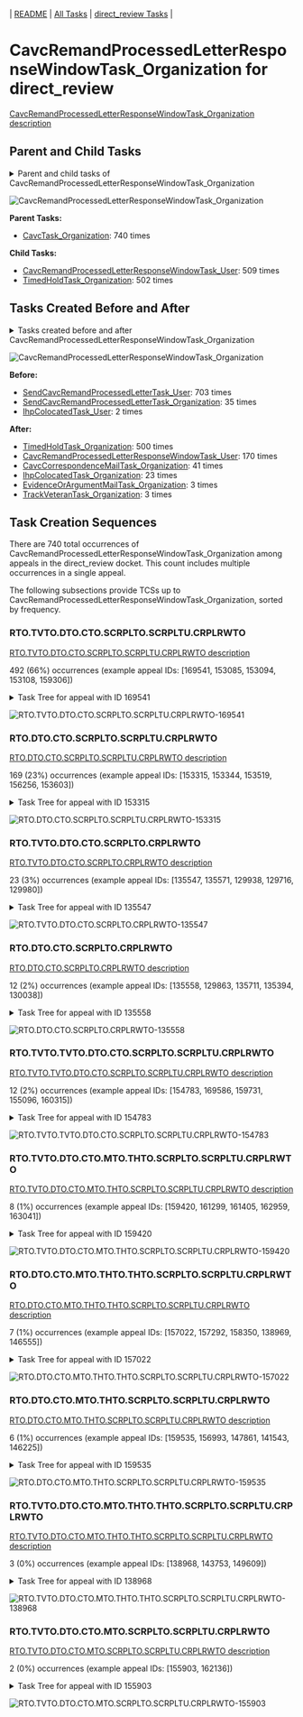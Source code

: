 <!-- DO NOT EDIT THIS FILE.  This file is autogenerated. -->
| [README](../README.md) | [All Tasks](../alltasks.md) | [direct_review Tasks](tasklist.md) |

# CavcRemandProcessedLetterResponseWindowTask_Organization for direct_review

[CavcRemandProcessedLetterResponseWindowTask_Organization description](../descr/CavcRemandProcessedLetterResponseWindowTask_Organization.md)

## Parent and Child Tasks

<details><summary markdown='span'>Parent and child tasks of CavcRemandProcessedLetterResponseWindowTask_Organization
</summary>

```
digraph G {
rankdir=LR;
node [shape=box]
"CavcRemandProcessedLetterResponseWindowTask_Organization" -> "CavcRemandProcessedLetterResponseWindowTask_User" [label=509]
"CavcRemandProcessedLetterResponseWindowTask_Organization" -> "TimedHoldTask_Organization" [label=502]
"CavcTask_Organization" -> "CavcRemandProcessedLetterResponseWindowTask_Organization" [label=740]
}
```
</details>

![CavcRemandProcessedLetterResponseWindowTask_Organization](dot/CavcRemandProcessedLetterResponseWindowTask_Organization-parentchild.dot.png)

**Parent Tasks:**

   * [CavcTask_Organization](CavcTask_Organization.md): 740 times

**Child Tasks:**

   * [CavcRemandProcessedLetterResponseWindowTask_User](CavcRemandProcessedLetterResponseWindowTask_User.md): 509 times
   * [TimedHoldTask_Organization](TimedHoldTask_Organization.md): 502 times

## Tasks Created Before and After

<details><summary markdown='span'>Tasks created before and after CavcRemandProcessedLetterResponseWindowTask_Organization</summary>

```
digraph G {
rankdir=LR;

"CavcRemandProcessedLetterResponseWindowTask_Organization" -> "TimedHoldTask_Organization" [label=500]
"CavcRemandProcessedLetterResponseWindowTask_Organization" -> "CavcRemandProcessedLetterResponseWindowTask_User" [label=170]
"CavcRemandProcessedLetterResponseWindowTask_Organization" -> "CavcCorrespondenceMailTask_Organization" [label=41]
"CavcRemandProcessedLetterResponseWindowTask_Organization" -> "IhpColocatedTask_Organization" [label=23]
"CavcRemandProcessedLetterResponseWindowTask_Organization" -> "TrackVeteranTask_Organization" [label=3]
"CavcRemandProcessedLetterResponseWindowTask_Organization" -> "EvidenceOrArgumentMailTask_Organization" [label=3]
"SendCavcRemandProcessedLetterTask_User" -> "CavcRemandProcessedLetterResponseWindowTask_Organization" [label=703]
"SendCavcRemandProcessedLetterTask_Organization" -> "CavcRemandProcessedLetterResponseWindowTask_Organization" [label=35]
"IhpColocatedTask_User" -> "CavcRemandProcessedLetterResponseWindowTask_Organization" [label=2]
}
```
</details>

![CavcRemandProcessedLetterResponseWindowTask_Organization](dot/CavcRemandProcessedLetterResponseWindowTask_Organization.dot.png)

**Before:**

   * [SendCavcRemandProcessedLetterTask_User](SendCavcRemandProcessedLetterTask_User.md): 703 times
   * [SendCavcRemandProcessedLetterTask_Organization](SendCavcRemandProcessedLetterTask_Organization.md): 35 times
   * [IhpColocatedTask_User](IhpColocatedTask_User.md): 2 times

**After:**

   * [TimedHoldTask_Organization](TimedHoldTask_Organization.md): 500 times
   * [CavcRemandProcessedLetterResponseWindowTask_User](CavcRemandProcessedLetterResponseWindowTask_User.md): 170 times
   * [CavcCorrespondenceMailTask_Organization](CavcCorrespondenceMailTask_Organization.md): 41 times
   * [IhpColocatedTask_Organization](IhpColocatedTask_Organization.md): 23 times
   * [EvidenceOrArgumentMailTask_Organization](EvidenceOrArgumentMailTask_Organization.md): 3 times
   * [TrackVeteranTask_Organization](TrackVeteranTask_Organization.md): 3 times

## Task Creation Sequences

There are 740 total occurrences of CavcRemandProcessedLetterResponseWindowTask_Organization among appeals in the direct_review docket.  This count includes multiple occurrences in a single appeal.

The following subsections provide TCSs up to CavcRemandProcessedLetterResponseWindowTask_Organization, sorted by frequency.

### RTO.TVTO.DTO.CTO.SCRPLTO.SCRPLTU.CRPLRWTO

[RTO.TVTO.DTO.CTO.SCRPLTO.SCRPLTU.CRPLRWTO description](../descr/RTO.TVTO.DTO.CTO.SCRPLTO.SCRPLTU.CRPLRWTO.md)

492 (66%) occurrences (example appeal IDs: [169541, 153085, 153094, 153108, 159306])

<details><summary markdown='span'>Task Tree for appeal with ID 169541</summary>

```
@startuml
skinparam {
  ObjectBorderColor #555
  ObjectBorderThickness 0
  ObjectFontStyle bold
  ObjectFontSize 14
  ObjectAttributeFontColor #333
  ObjectAttributeFontSize 12
}
  object 0.RootTask #8dd3c7 {
Organization
}
  object 1.TrackVeteranTask #bebada {
Organization
}
  object 2.DistributionTask #ffffb3 {
Organization
}
  object 3.CavcTask #bcbd22 {
Organization
}
  object 4.SendCavcRemandProcessedLetterTask #7f7f7f {
Organization
}
  object 5.SendCavcRemandProcessedLetterTask #7f7f7f {
User
}
  object 6.CavcRemandProcessedLetterResponseWindowTask #1f77b4 {
Organization  <back:white>    </back>
}
  object 7.TimedHoldTask #fccde5 {
Organization
}
0.RootTask -- 1.TrackVeteranTask
0.RootTask -- 2.DistributionTask
2.DistributionTask -- 3.CavcTask
3.CavcTask -- 4.SendCavcRemandProcessedLetterTask
4.SendCavcRemandProcessedLetterTask -- 5.SendCavcRemandProcessedLetterTask
3.CavcTask -- 6.CavcRemandProcessedLetterResponseWindowTask
6.CavcRemandProcessedLetterResponseWindowTask -- 7.TimedHoldTask
@enduml
```
</details>

![RTO.TVTO.DTO.CTO.SCRPLTO.SCRPLTU.CRPLRWTO-169541](uml/RTO.TVTO.DTO.CTO.SCRPLTO.SCRPLTU.CRPLRWTO-169541.png)

### RTO.DTO.CTO.SCRPLTO.SCRPLTU.CRPLRWTO

[RTO.DTO.CTO.SCRPLTO.SCRPLTU.CRPLRWTO description](../descr/RTO.DTO.CTO.SCRPLTO.SCRPLTU.CRPLRWTO.md)

169 (23%) occurrences (example appeal IDs: [153315, 153344, 153519, 156256, 153603])

<details><summary markdown='span'>Task Tree for appeal with ID 153315</summary>

```
@startuml
skinparam {
  ObjectBorderColor #555
  ObjectBorderThickness 0
  ObjectFontStyle bold
  ObjectFontSize 14
  ObjectAttributeFontColor #333
  ObjectAttributeFontSize 12
}
  object 0.RootTask #8dd3c7 {
Organization
}
  object 1.DistributionTask #ffffb3 {
Organization
}
  object 2.CavcTask #bcbd22 {
Organization
}
  object 3.SendCavcRemandProcessedLetterTask #7f7f7f {
Organization
}
  object 4.SendCavcRemandProcessedLetterTask #7f7f7f {
User
}
  object 5.CavcRemandProcessedLetterResponseWindowTask #1f77b4 {
Organization  <back:white>    </back>
}
  object 6.TimedHoldTask #fccde5 {
Organization
}
  object 7.CavcRemandProcessedLetterResponseWindowTask #1f77b4 {
User
}
  object 8.JudgeAssignTask #ccebc5 {
User
}
  object 9.JudgeDecisionReviewTask #d9d9d9 {
User
}
  object 10.AttorneyTask #bc80bd {
User
}
  object 11.BvaDispatchTask #b3de69 {
Organization
}
  object 12.BvaDispatchTask #b3de69 {
User
}
0.RootTask -- 1.DistributionTask
1.DistributionTask -- 2.CavcTask
2.CavcTask -- 3.SendCavcRemandProcessedLetterTask
3.SendCavcRemandProcessedLetterTask -- 4.SendCavcRemandProcessedLetterTask
2.CavcTask -- 5.CavcRemandProcessedLetterResponseWindowTask
5.CavcRemandProcessedLetterResponseWindowTask -- 6.TimedHoldTask
5.CavcRemandProcessedLetterResponseWindowTask -- 7.CavcRemandProcessedLetterResponseWindowTask
0.RootTask -- 8.JudgeAssignTask
0.RootTask -- 9.JudgeDecisionReviewTask
9.JudgeDecisionReviewTask -- 10.AttorneyTask
0.RootTask -- 11.BvaDispatchTask
11.BvaDispatchTask -- 12.BvaDispatchTask
@enduml
```
</details>

![RTO.DTO.CTO.SCRPLTO.SCRPLTU.CRPLRWTO-153315](uml/RTO.DTO.CTO.SCRPLTO.SCRPLTU.CRPLRWTO-153315.png)

### RTO.TVTO.DTO.CTO.SCRPLTO.CRPLRWTO

[RTO.TVTO.DTO.CTO.SCRPLTO.CRPLRWTO description](../descr/RTO.TVTO.DTO.CTO.SCRPLTO.CRPLRWTO.md)

23 (3%) occurrences (example appeal IDs: [135547, 135571, 129938, 129716, 129980])

<details><summary markdown='span'>Task Tree for appeal with ID 135547</summary>

```
@startuml
skinparam {
  ObjectBorderColor #555
  ObjectBorderThickness 0
  ObjectFontStyle bold
  ObjectFontSize 14
  ObjectAttributeFontColor #333
  ObjectAttributeFontSize 12
}
  object 0.RootTask #8dd3c7 {
Organization
}
  object 1.TrackVeteranTask #bebada {
Organization
}
  object 2.DistributionTask #ffffb3 {
Organization
}
  object 3.CavcTask #bcbd22 {
Organization
}
  object 4.SendCavcRemandProcessedLetterTask #7f7f7f {
Organization
}
  object 5.CavcRemandProcessedLetterResponseWindowTask #1f77b4 {
Organization  <back:white>    </back>
}
  object 6.TimedHoldTask #fccde5 {
Organization
}
  object 7.CavcCorrespondenceMailTask #1f77b4 {
Organization
}
  object 8.CavcCorrespondenceMailTask #1f77b4 {
Organization
}
  object 9.CavcCorrespondenceMailTask #1f77b4 {
User
}
  object 10.CavcRemandProcessedLetterResponseWindowTask #1f77b4 {
User
}
  object 11.IhpColocatedTask #bc80bd {
Organization
}
  object 12.IhpColocatedTask #bc80bd {
User
}
  object 13.TimedHoldTask #fccde5 {
User
}
  object 14.JudgeAssignTask #ccebc5 {
User
}
  object 15.JudgeDecisionReviewTask #d9d9d9 {
User
}
  object 16.AttorneyTask #bc80bd {
User
}
  object 17.BvaDispatchTask #b3de69 {
Organization
}
  object 18.BvaDispatchTask #b3de69 {
User
}
0.RootTask -- 1.TrackVeteranTask
0.RootTask -- 2.DistributionTask
2.DistributionTask -- 3.CavcTask
3.CavcTask -- 4.SendCavcRemandProcessedLetterTask
3.CavcTask -- 5.CavcRemandProcessedLetterResponseWindowTask
5.CavcRemandProcessedLetterResponseWindowTask -- 6.TimedHoldTask
0.RootTask -- 7.CavcCorrespondenceMailTask
7.CavcCorrespondenceMailTask -- 8.CavcCorrespondenceMailTask
8.CavcCorrespondenceMailTask -- 9.CavcCorrespondenceMailTask
5.CavcRemandProcessedLetterResponseWindowTask -- 10.CavcRemandProcessedLetterResponseWindowTask
2.DistributionTask -- 11.IhpColocatedTask
11.IhpColocatedTask -- 12.IhpColocatedTask
12.IhpColocatedTask -- 13.TimedHoldTask
0.RootTask -- 14.JudgeAssignTask
0.RootTask -- 15.JudgeDecisionReviewTask
15.JudgeDecisionReviewTask -- 16.AttorneyTask
0.RootTask -- 17.BvaDispatchTask
17.BvaDispatchTask -- 18.BvaDispatchTask
@enduml
```
</details>

![RTO.TVTO.DTO.CTO.SCRPLTO.CRPLRWTO-135547](uml/RTO.TVTO.DTO.CTO.SCRPLTO.CRPLRWTO-135547.png)

### RTO.DTO.CTO.SCRPLTO.CRPLRWTO

[RTO.DTO.CTO.SCRPLTO.CRPLRWTO description](../descr/RTO.DTO.CTO.SCRPLTO.CRPLRWTO.md)

12 (2%) occurrences (example appeal IDs: [135558, 129863, 135711, 135394, 130038])

<details><summary markdown='span'>Task Tree for appeal with ID 135558</summary>

```
@startuml
skinparam {
  ObjectBorderColor #555
  ObjectBorderThickness 0
  ObjectFontStyle bold
  ObjectFontSize 14
  ObjectAttributeFontColor #333
  ObjectAttributeFontSize 12
}
  object 0.RootTask #8dd3c7 {
Organization
}
  object 1.DistributionTask #ffffb3 {
Organization
}
  object 2.CavcTask #bcbd22 {
Organization
}
  object 3.SendCavcRemandProcessedLetterTask #7f7f7f {
Organization
}
  object 4.CavcRemandProcessedLetterResponseWindowTask #1f77b4 {
Organization  <back:white>    </back>
}
  object 5.TimedHoldTask #fccde5 {
Organization
}
  object 6.TrackVeteranTask #bebada {
Organization
}
  object 7.CavcRemandProcessedLetterResponseWindowTask #1f77b4 {
User
}
  object 8.JudgeAssignTask #ccebc5 {
User
}
  object 9.JudgeDecisionReviewTask #d9d9d9 {
User
}
  object 10.AttorneyTask #bc80bd {
User
}
  object 11.JudgeDecisionReviewTask #d9d9d9 {
User
}
  object 12.JudgeDecisionReviewTask #d9d9d9 {
User
}
  object 13.BvaDispatchTask #b3de69 {
Organization
}
  object 14.BvaDispatchTask #b3de69 {
User
}
0.RootTask -- 1.DistributionTask
1.DistributionTask -- 2.CavcTask
2.CavcTask -- 3.SendCavcRemandProcessedLetterTask
2.CavcTask -- 4.CavcRemandProcessedLetterResponseWindowTask
4.CavcRemandProcessedLetterResponseWindowTask -- 5.TimedHoldTask
0.RootTask -- 6.TrackVeteranTask
4.CavcRemandProcessedLetterResponseWindowTask -- 7.CavcRemandProcessedLetterResponseWindowTask
0.RootTask -- 8.JudgeAssignTask
0.RootTask -- 9.JudgeDecisionReviewTask
12.JudgeDecisionReviewTask -- 10.AttorneyTask
0.RootTask -- 11.JudgeDecisionReviewTask
0.RootTask -- 12.JudgeDecisionReviewTask
0.RootTask -- 13.BvaDispatchTask
13.BvaDispatchTask -- 14.BvaDispatchTask
@enduml
```
</details>

![RTO.DTO.CTO.SCRPLTO.CRPLRWTO-135558](uml/RTO.DTO.CTO.SCRPLTO.CRPLRWTO-135558.png)

### RTO.TVTO.TVTO.DTO.CTO.SCRPLTO.SCRPLTU.CRPLRWTO

[RTO.TVTO.TVTO.DTO.CTO.SCRPLTO.SCRPLTU.CRPLRWTO description](../descr/RTO.TVTO.TVTO.DTO.CTO.SCRPLTO.SCRPLTU.CRPLRWTO.md)

12 (2%) occurrences (example appeal IDs: [154783, 169586, 159731, 155096, 160315])

<details><summary markdown='span'>Task Tree for appeal with ID 154783</summary>

```
@startuml
skinparam {
  ObjectBorderColor #555
  ObjectBorderThickness 0
  ObjectFontStyle bold
  ObjectFontSize 14
  ObjectAttributeFontColor #333
  ObjectAttributeFontSize 12
}
  object 0.RootTask #8dd3c7 {
Organization
}
  object 1.TrackVeteranTask #bebada {
Organization
}
  object 2.TrackVeteranTask #bebada {
Organization
}
  object 3.DistributionTask #ffffb3 {
Organization
}
  object 4.CavcTask #bcbd22 {
Organization
}
  object 5.SendCavcRemandProcessedLetterTask #7f7f7f {
Organization
}
  object 6.SendCavcRemandProcessedLetterTask #7f7f7f {
User
}
  object 7.CavcRemandProcessedLetterResponseWindowTask #1f77b4 {
Organization  <back:white>    </back>
}
  object 8.TimedHoldTask #fccde5 {
Organization
}
  object 9.CavcRemandProcessedLetterResponseWindowTask #1f77b4 {
User
}
  object 10.JudgeAssignTask #ccebc5 {
User
}
  object 11.JudgeDecisionReviewTask #d9d9d9 {
User
}
  object 12.AttorneyTask #bc80bd {
User
}
  object 13.BvaDispatchTask #b3de69 {
Organization
}
  object 14.BvaDispatchTask #b3de69 {
User
}
0.RootTask -- 1.TrackVeteranTask
0.RootTask -- 2.TrackVeteranTask
0.RootTask -- 3.DistributionTask
3.DistributionTask -- 4.CavcTask
4.CavcTask -- 5.SendCavcRemandProcessedLetterTask
5.SendCavcRemandProcessedLetterTask -- 6.SendCavcRemandProcessedLetterTask
4.CavcTask -- 7.CavcRemandProcessedLetterResponseWindowTask
7.CavcRemandProcessedLetterResponseWindowTask -- 8.TimedHoldTask
7.CavcRemandProcessedLetterResponseWindowTask -- 9.CavcRemandProcessedLetterResponseWindowTask
0.RootTask -- 10.JudgeAssignTask
0.RootTask -- 11.JudgeDecisionReviewTask
11.JudgeDecisionReviewTask -- 12.AttorneyTask
0.RootTask -- 13.BvaDispatchTask
13.BvaDispatchTask -- 14.BvaDispatchTask
@enduml
```
</details>

![RTO.TVTO.TVTO.DTO.CTO.SCRPLTO.SCRPLTU.CRPLRWTO-154783](uml/RTO.TVTO.TVTO.DTO.CTO.SCRPLTO.SCRPLTU.CRPLRWTO-154783.png)

### RTO.TVTO.DTO.CTO.MTO.THTO.SCRPLTO.SCRPLTU.CRPLRWTO

[RTO.TVTO.DTO.CTO.MTO.THTO.SCRPLTO.SCRPLTU.CRPLRWTO description](../descr/RTO.TVTO.DTO.CTO.MTO.THTO.SCRPLTO.SCRPLTU.CRPLRWTO.md)

8 (1%) occurrences (example appeal IDs: [159420, 161299, 161405, 162959, 163041])

<details><summary markdown='span'>Task Tree for appeal with ID 159420</summary>

```
@startuml
skinparam {
  ObjectBorderColor #555
  ObjectBorderThickness 0
  ObjectFontStyle bold
  ObjectFontSize 14
  ObjectAttributeFontColor #333
  ObjectAttributeFontSize 12
}
  object 0.RootTask #8dd3c7 {
Organization
}
  object 1.TrackVeteranTask #bebada {
Organization
}
  object 2.DistributionTask #ffffb3 {
Organization
}
  object 3.CavcTask #bcbd22 {
Organization
}
  object 4.MdrTask #d62728 {
Organization
}
  object 5.TimedHoldTask #fccde5 {
Organization
}
  object 6.SendCavcRemandProcessedLetterTask #7f7f7f {
Organization
}
  object 7.SendCavcRemandProcessedLetterTask #7f7f7f {
User
}
  object 8.CavcRemandProcessedLetterResponseWindowTask #1f77b4 {
Organization  <back:white>    </back>
}
  object 9.TimedHoldTask #fccde5 {
Organization
}
0.RootTask -- 1.TrackVeteranTask
0.RootTask -- 2.DistributionTask
2.DistributionTask -- 3.CavcTask
3.CavcTask -- 4.MdrTask
4.MdrTask -- 5.TimedHoldTask
3.CavcTask -- 6.SendCavcRemandProcessedLetterTask
6.SendCavcRemandProcessedLetterTask -- 7.SendCavcRemandProcessedLetterTask
3.CavcTask -- 8.CavcRemandProcessedLetterResponseWindowTask
8.CavcRemandProcessedLetterResponseWindowTask -- 9.TimedHoldTask
@enduml
```
</details>

![RTO.TVTO.DTO.CTO.MTO.THTO.SCRPLTO.SCRPLTU.CRPLRWTO-159420](uml/RTO.TVTO.DTO.CTO.MTO.THTO.SCRPLTO.SCRPLTU.CRPLRWTO-159420.png)

### RTO.DTO.CTO.MTO.THTO.THTO.SCRPLTO.SCRPLTU.CRPLRWTO

[RTO.DTO.CTO.MTO.THTO.THTO.SCRPLTO.SCRPLTU.CRPLRWTO description](../descr/RTO.DTO.CTO.MTO.THTO.THTO.SCRPLTO.SCRPLTU.CRPLRWTO.md)

7 (1%) occurrences (example appeal IDs: [157022, 157292, 158350, 138969, 146555])

<details><summary markdown='span'>Task Tree for appeal with ID 157022</summary>

```
@startuml
skinparam {
  ObjectBorderColor #555
  ObjectBorderThickness 0
  ObjectFontStyle bold
  ObjectFontSize 14
  ObjectAttributeFontColor #333
  ObjectAttributeFontSize 12
}
  object 0.RootTask #8dd3c7 {
Organization
}
  object 1.DistributionTask #ffffb3 {
Organization
}
  object 2.CavcTask #bcbd22 {
Organization
}
  object 3.MdrTask #d62728 {
Organization
}
  object 4.TimedHoldTask #fccde5 {
Organization
}
  object 5.TimedHoldTask #fccde5 {
Organization
}
  object 6.SendCavcRemandProcessedLetterTask #7f7f7f {
Organization
}
  object 7.SendCavcRemandProcessedLetterTask #7f7f7f {
User
}
  object 8.CavcRemandProcessedLetterResponseWindowTask #1f77b4 {
Organization  <back:white>    </back>
}
  object 9.TimedHoldTask #fccde5 {
Organization
}
0.RootTask -- 1.DistributionTask
1.DistributionTask -- 2.CavcTask
2.CavcTask -- 3.MdrTask
3.MdrTask -- 4.TimedHoldTask
3.MdrTask -- 5.TimedHoldTask
2.CavcTask -- 6.SendCavcRemandProcessedLetterTask
6.SendCavcRemandProcessedLetterTask -- 7.SendCavcRemandProcessedLetterTask
2.CavcTask -- 8.CavcRemandProcessedLetterResponseWindowTask
8.CavcRemandProcessedLetterResponseWindowTask -- 9.TimedHoldTask
@enduml
```
</details>

![RTO.DTO.CTO.MTO.THTO.THTO.SCRPLTO.SCRPLTU.CRPLRWTO-157022](uml/RTO.DTO.CTO.MTO.THTO.THTO.SCRPLTO.SCRPLTU.CRPLRWTO-157022.png)

### RTO.DTO.CTO.MTO.THTO.SCRPLTO.SCRPLTU.CRPLRWTO

[RTO.DTO.CTO.MTO.THTO.SCRPLTO.SCRPLTU.CRPLRWTO description](../descr/RTO.DTO.CTO.MTO.THTO.SCRPLTO.SCRPLTU.CRPLRWTO.md)

6 (1%) occurrences (example appeal IDs: [159535, 156993, 147861, 141543, 146225])

<details><summary markdown='span'>Task Tree for appeal with ID 159535</summary>

```
@startuml
skinparam {
  ObjectBorderColor #555
  ObjectBorderThickness 0
  ObjectFontStyle bold
  ObjectFontSize 14
  ObjectAttributeFontColor #333
  ObjectAttributeFontSize 12
}
  object 0.RootTask #8dd3c7 {
Organization
}
  object 1.DistributionTask #ffffb3 {
Organization
}
  object 2.CavcTask #bcbd22 {
Organization
}
  object 3.MdrTask #d62728 {
Organization
}
  object 4.TimedHoldTask #fccde5 {
Organization
}
  object 5.SendCavcRemandProcessedLetterTask #7f7f7f {
Organization
}
  object 6.SendCavcRemandProcessedLetterTask #7f7f7f {
User
}
  object 7.CavcRemandProcessedLetterResponseWindowTask #1f77b4 {
Organization  <back:white>    </back>
}
  object 8.TimedHoldTask #fccde5 {
Organization
}
0.RootTask -- 1.DistributionTask
1.DistributionTask -- 2.CavcTask
2.CavcTask -- 3.MdrTask
3.MdrTask -- 4.TimedHoldTask
2.CavcTask -- 5.SendCavcRemandProcessedLetterTask
5.SendCavcRemandProcessedLetterTask -- 6.SendCavcRemandProcessedLetterTask
2.CavcTask -- 7.CavcRemandProcessedLetterResponseWindowTask
7.CavcRemandProcessedLetterResponseWindowTask -- 8.TimedHoldTask
@enduml
```
</details>

![RTO.DTO.CTO.MTO.THTO.SCRPLTO.SCRPLTU.CRPLRWTO-159535](uml/RTO.DTO.CTO.MTO.THTO.SCRPLTO.SCRPLTU.CRPLRWTO-159535.png)

### RTO.TVTO.DTO.CTO.MTO.THTO.THTO.SCRPLTO.SCRPLTU.CRPLRWTO

[RTO.TVTO.DTO.CTO.MTO.THTO.THTO.SCRPLTO.SCRPLTU.CRPLRWTO description](../descr/RTO.TVTO.DTO.CTO.MTO.THTO.THTO.SCRPLTO.SCRPLTU.CRPLRWTO.md)

3 (0%) occurrences (example appeal IDs: [138968, 143753, 149609])

<details><summary markdown='span'>Task Tree for appeal with ID 138968</summary>

```
@startuml
skinparam {
  ObjectBorderColor #555
  ObjectBorderThickness 0
  ObjectFontStyle bold
  ObjectFontSize 14
  ObjectAttributeFontColor #333
  ObjectAttributeFontSize 12
}
  object 0.RootTask #8dd3c7 {
Organization
}
  object 1.TrackVeteranTask #bebada {
Organization
}
  object 2.DistributionTask #ffffb3 {
Organization
}
  object 3.CavcTask #bcbd22 {
Organization
}
  object 4.MdrTask #d62728 {
Organization
}
  object 5.TimedHoldTask #fccde5 {
Organization
}
  object 6.TimedHoldTask #fccde5 {
Organization
}
  object 7.SendCavcRemandProcessedLetterTask #7f7f7f {
Organization
}
  object 8.SendCavcRemandProcessedLetterTask #7f7f7f {
User
}
  object 9.CavcRemandProcessedLetterResponseWindowTask #1f77b4 {
Organization  <back:white>    </back>
}
  object 10.TimedHoldTask #fccde5 {
Organization
}
  object 11.CavcRemandProcessedLetterResponseWindowTask #1f77b4 {
User
}
  object 12.CavcCorrespondenceMailTask #1f77b4 {
Organization
}
  object 13.CavcCorrespondenceMailTask #1f77b4 {
Organization
}
  object 14.CavcCorrespondenceMailTask #1f77b4 {
User
}
  object 15.JudgeAssignTask #ccebc5 {
User
}
  object 16.JudgeDecisionReviewTask #d9d9d9 {
User
}
  object 17.AttorneyTask #bc80bd {
User
}
0.RootTask -- 1.TrackVeteranTask
0.RootTask -- 2.DistributionTask
2.DistributionTask -- 3.CavcTask
3.CavcTask -- 4.MdrTask
4.MdrTask -- 5.TimedHoldTask
4.MdrTask -- 6.TimedHoldTask
3.CavcTask -- 7.SendCavcRemandProcessedLetterTask
7.SendCavcRemandProcessedLetterTask -- 8.SendCavcRemandProcessedLetterTask
3.CavcTask -- 9.CavcRemandProcessedLetterResponseWindowTask
11.CavcRemandProcessedLetterResponseWindowTask -- 10.TimedHoldTask
9.CavcRemandProcessedLetterResponseWindowTask -- 11.CavcRemandProcessedLetterResponseWindowTask
0.RootTask -- 12.CavcCorrespondenceMailTask
12.CavcCorrespondenceMailTask -- 13.CavcCorrespondenceMailTask
13.CavcCorrespondenceMailTask -- 14.CavcCorrespondenceMailTask
0.RootTask -- 15.JudgeAssignTask
0.RootTask -- 16.JudgeDecisionReviewTask
16.JudgeDecisionReviewTask -- 17.AttorneyTask
@enduml
```
</details>

![RTO.TVTO.DTO.CTO.MTO.THTO.THTO.SCRPLTO.SCRPLTU.CRPLRWTO-138968](uml/RTO.TVTO.DTO.CTO.MTO.THTO.THTO.SCRPLTO.SCRPLTU.CRPLRWTO-138968.png)

### RTO.TVTO.DTO.CTO.MTO.SCRPLTO.SCRPLTU.CRPLRWTO

[RTO.TVTO.DTO.CTO.MTO.SCRPLTO.SCRPLTU.CRPLRWTO description](../descr/RTO.TVTO.DTO.CTO.MTO.SCRPLTO.SCRPLTU.CRPLRWTO.md)

2 (0%) occurrences (example appeal IDs: [155903, 162136])

<details><summary markdown='span'>Task Tree for appeal with ID 155903</summary>

```
@startuml
skinparam {
  ObjectBorderColor #555
  ObjectBorderThickness 0
  ObjectFontStyle bold
  ObjectFontSize 14
  ObjectAttributeFontColor #333
  ObjectAttributeFontSize 12
}
  object 0.RootTask #8dd3c7 {
Organization
}
  object 1.TrackVeteranTask #bebada {
Organization
}
  object 2.DistributionTask #ffffb3 {
Organization
}
  object 3.CavcTask #bcbd22 {
Organization
}
  object 4.MdrTask #d62728 {
Organization
}
  object 5.SendCavcRemandProcessedLetterTask #7f7f7f {
Organization
}
  object 6.SendCavcRemandProcessedLetterTask #7f7f7f {
User
}
  object 7.CavcRemandProcessedLetterResponseWindowTask #1f77b4 {
Organization  <back:white>    </back>
}
  object 8.TimedHoldTask #fccde5 {
Organization
}
  object 9.CavcCorrespondenceMailTask #1f77b4 {
Organization
}
  object 10.CavcCorrespondenceMailTask #1f77b4 {
Organization
}
  object 11.IhpColocatedTask #bc80bd {
Organization
}
  object 12.IhpColocatedTask #bc80bd {
User
}
  object 13.CavcCorrespondenceMailTask #1f77b4 {
User
}
  object 14.CavcRemandProcessedLetterResponseWindowTask #1f77b4 {
User
}
  object 15.TimedHoldTask #fccde5 {
User
}
  object 16.JudgeAssignTask #ccebc5 {
User
}
  object 17.JudgeDecisionReviewTask #d9d9d9 {
User
}
  object 18.AttorneyTask #bc80bd {
User
}
  object 19.BvaDispatchTask #b3de69 {
Organization
}
  object 20.BvaDispatchTask #b3de69 {
User
}
0.RootTask -- 1.TrackVeteranTask
0.RootTask -- 2.DistributionTask
2.DistributionTask -- 3.CavcTask
3.CavcTask -- 4.MdrTask
3.CavcTask -- 5.SendCavcRemandProcessedLetterTask
5.SendCavcRemandProcessedLetterTask -- 6.SendCavcRemandProcessedLetterTask
3.CavcTask -- 7.CavcRemandProcessedLetterResponseWindowTask
7.CavcRemandProcessedLetterResponseWindowTask -- 8.TimedHoldTask
0.RootTask -- 9.CavcCorrespondenceMailTask
9.CavcCorrespondenceMailTask -- 10.CavcCorrespondenceMailTask
2.DistributionTask -- 11.IhpColocatedTask
11.IhpColocatedTask -- 12.IhpColocatedTask
10.CavcCorrespondenceMailTask -- 13.CavcCorrespondenceMailTask
7.CavcRemandProcessedLetterResponseWindowTask -- 14.CavcRemandProcessedLetterResponseWindowTask
12.IhpColocatedTask -- 15.TimedHoldTask
0.RootTask -- 16.JudgeAssignTask
0.RootTask -- 17.JudgeDecisionReviewTask
17.JudgeDecisionReviewTask -- 18.AttorneyTask
0.RootTask -- 19.BvaDispatchTask
19.BvaDispatchTask -- 20.BvaDispatchTask
@enduml
```
</details>

![RTO.TVTO.DTO.CTO.MTO.SCRPLTO.SCRPLTU.CRPLRWTO-155903](uml/RTO.TVTO.DTO.CTO.MTO.SCRPLTO.SCRPLTU.CRPLRWTO-155903.png)

